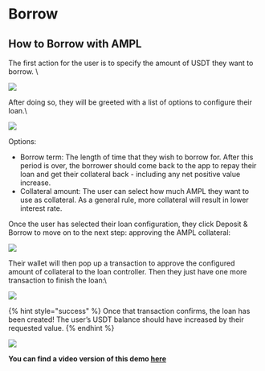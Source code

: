 # Borrow

## How to Borrow with AMPL

The first action for the user is to specify the amount of USDT they want to borrow. \


![](https://lh3.googleusercontent.com/RwGNPnybv9v7D4MmtwSNFsmIT4opYZsUmvOrfvlYFBc2CYbc4Omli0rcVRjaduU29W7ldDzai6zVPIm7sxi62PHAkti_fQpvMV_pTygLKrU1Pf2\_q8RN-6Q93bVS_yq0iWpn6-oT=s0)

After doing so, they will be greeted with a list of options to configure their loan.\


![](https://lh4.googleusercontent.com/-l_IoIkBFRj-NlQuTtypZU7RKAsJT-139JIIquKAa9-eYNjv3Hm_z5QIEViNFhmI2gR3t9Jxm0o9FfiJFAJd0kPBZXDTYVZ0GifeX1FX639KJ4eCMU895mlp0C-xL7-RzX-YiEu6=s0)

Options: 

* Borrow term: The length of time that they wish to borrow for. After this period is over, the borrower should come back to the app to repay their loan and get their collateral back - including any net positive value increase.
* Collateral amount: The user can select how much AMPL they want to use as collateral. As a general rule, more collateral will result in lower interest rate.

Once the user has selected their loan configuration, they click Deposit & Borrow to move on to the next step: approving the AMPL collateral:



![](https://lh4.googleusercontent.com/usAqrJD0zIFHo\_7AySzr4SSoxOfdEC4gTqW6vWJxTKlJLuEV3xDuSNJEt44IhAUAtUSNZUNFUdl2ty5VhO\_8m5DEb0rEh0xCAUGqTgnuLiMcRSOkbmB4--ZSpyPYh9CB3eXLx9\_r=s0)

Their wallet will then pop up a transaction to approve the configured amount of collateral to the loan controller. Then they just have one more transaction to finish the loan:\


![](https://lh5.googleusercontent.com/gR9UZe3VcUBWJevUS0QVZ3kvNIgl-KRC6IDgLcCd-dLdP2TFDRL4PiUVn-h-ItFKlMtZepkeZHQX9kH_AtdD1WjwHASPM-PqqNeNch3syXzhZdQEEtHo30DU8Qkjq5TuEVJFx2zu=s0)

{% hint style="success" %}
Once that transaction confirms, the loan has been created! The user’s USDT balance should have increased by their requested value.
{% endhint %}

![](https://lh4.googleusercontent.com/IETG3qXeXF6mPDcUZ7FdDzQbxjQ4tOTQO97zWGb0J3jCQufay5ti2mipSiP47sbnlIsWqspmGw5z3I-84DWZt-Iz8T1Tc1xX0YTtKhCc3NeaqpISu-P2R8TAI5TTpT8Lf1zELDk2=s0)

**You can find a video version of this demo **[**here**](https://www.loom.com/share/88e686e6f786429181265c9443c0e776)****
